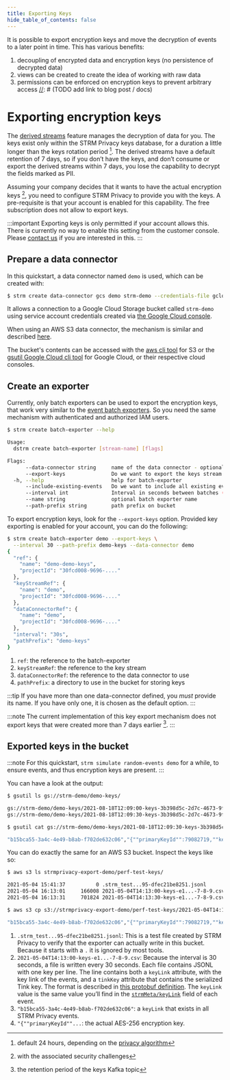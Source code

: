 ```yaml
---
title: Exporting Keys
hide_table_of_contents: false
---
```


It is possible to export encryption keys and move the decryption of events to a later point in time.
This has various benefits:
1. decoupling of encrypted data and encryption keys (no persistence of decrypted data)
2. views can be created to create the idea of working with raw data
3. permissions can be enforced on encryption keys to prevent arbitrary access
[//]: # (TODO add link to blog post / docs)

# Exporting encryption keys

The [derived streams](docs/03-quickstart/01-streaming/01-creating-streams.md#creating-decrypted-streams) feature
manages the decryption of data for you. The keys exist only within the
STRM Privacy keys database, for a duration a little longer than the keys
rotation period [^1]. The derived streams have a default retention of 7
days, so if you don’t have the keys, and don’t consume or export the
derived streams within 7 days, you lose the capability to decrypt the
fields marked as PII.

Assuming your company decides that it wants to have the actual
encryption keys [^2], you need to configure STRM Privacy to provide you
with the keys. A pre-requisite is that your account is enabled for this
capability. The free subscription does not allow to export keys.

:::important
Exporting keys is only permitted if your account allows this. There is
currently no way to enable this setting from the customer console.
Please [contact us](docs/05-contact/index.md) if you are interested in this.
:::

## Prepare a data connector

In this quickstart, a data connector named `demo` is used, which can be created with:

```bash
$ strm create data-connector gcs demo strm-demo --credentials-file gcloud.json
```

It allows a connection to a Google Cloud Storage bucket called `strm-demo`
using service account credentials created via [the Google Cloud
console](https://console.cloud.google.com/iam-admin/serviceaccounts/create).

When using an AWS S3 data connector, the mechanism is similar and described
[here](docs/03-quickstart/01-streaming/04-receiving-data/01-batch-export.md).

The bucket's contents can be accessed with the [aws cli
tool](https://aws.amazon.com/cli/) for S3 or the [gsutil Google Cloud
cli tool](https://cloud.google.com/storage/docs/gsutil) for Google
Cloud, or their respective cloud consoles.

## Create an exporter

Currently, only batch exporters can be used to export the encryption keys, that
work very similar to the [event batch exporters](docs/03-quickstart/01-streaming/04-receiving-data/01-batch-export.md).
So you need the same mechanism with authenticated and authorized IAM users.

```bash
$ strm create batch-exporter --help

Usage:
  dstrm create batch-exporter [stream-name] [flags]

Flags:
      --data-connector string     name of the data connector - optional if you own only one data connector
      --export-keys               Do we want to export the keys stream
  -h, --help                      help for batch-exporter
      --include-existing-events   Do we want to include all existing events
      --interval int              Interval in seconds between batches (default 60)
      --name string               optional batch exporter name
      --path-prefix string        path prefix on bucket
```

To export encryption keys, look for the `--export-keys` option. Provided key exporting is
enabled for your account, you can do the following:

```bash showLineNumbers
$ strm create batch-exporter demo --export-keys \
  --interval 30 --path-prefix demo-keys --data-connector demo
{
  "ref": {
    "name": "demo-demo-keys",
    "projectId": "30fcd008-9696-...."
  },
  "keyStreamRef": {
    "name": "demo",
    "projectId": "30fcd008-9696-...."
  },
  "dataConnectorRef": {
    "name": "demo",
    "projectId": "30fcd008-9696-...."
  },
  "interval": "30s",
  "pathPrefix": "demo-keys"
}
```

1. `ref`: the reference to the batch-exporter
2. `keyStreamRef`: the reference to the key stream
3. `dataConnectorRef`: the reference to the data connector to use
4. `pathPrefix`: a directory to use in the bucket for storing keys

:::tip
If you have more than one data-connector defined, you *must* provide its name.
If you have only one, it is chosen as the default option.
:::

:::note
The current implementation of this key
export mechanism does not export keys that were created more than 7 days
earlier [^3].
:::

## Exported keys in the bucket

:::note
For this quickstart, `strm simulate random-events demo` for a while, to ensure events, and thus encryption keys
are present.
:::

[//]: # (@BvD please update the gsutil cat command below, as that now is csv?)
You can have a look at the output:
```bash
$ gsutil ls gs://strm-demo/demo-keys/

gs://strm-demo/demo-keys/2021-08-18T12:09:00-keys-3b398d5c-2d7c-4673-9f73-3693e137ddbb---0-1-2-3-4.csv
gs://strm-demo/demo-keys/2021-08-18T12:09:30-keys-3b398d5c-2d7c-4673-9f73-3693e137ddbb---0-1-2-3-4.csv

$ gsutil cat gs://strm-demo/demo-keys/2021-08-18T12:09:30-keys-3b398d5c-2d7c-4673-9f73-3693e137ddbb---0-1-2-3-4.csv | tail -1

"b15bca55-3a4c-4e49-b8ab-f702de632c06","{""primaryKeyId"":79082719,""key"":[{""keyData"":{""typeUrl"":""type.googleapis.com/google.crypto.tink.AesSivKey"",""value"":""EkDZZDHV5UnICX/N6G..."",""keyMaterialType"":""SYMMETRIC""},""status"":""ENABLED"",""keyId"":79082719,""outputPrefixType"":""TINK""}]}
```
You can do exactly the same for an AWS S3 bucket. Inspect the keys like so:
```bash
$ aws s3 ls strmprivacy-export-demo/perf-test-keys/

2021-05-04 15:41:37          0 .strm_test...95-dfec21be8251.jsonl
2021-05-04 16:13:01     166008 2021-05-04T14:13:00-keys-e1...-7-8-9.csv
2021-05-04 16:13:31     701824 2021-05-04T14:13:30-keys-e1...-7-8-9.csv

$ aws s3 cp s3://strmprivacy-export-demo/perf-test-keys/2021-05-04T14:13:00-keys-e1...-7-8-9.csv - | tail -1

"b15bca55-3a4c-4e49-b8ab-f702de632c06","{""primaryKeyId"":79082719,""key"":[{""keyData"":{""typeUrl"":""type.googleapis.com/google.crypto.tink.AesSivKey"",""value"":""EkDZZDHV5UnICX..."",""keyMaterialType"":""SYMMETRIC""},""status"":""ENABLED"",""keyId"":79082719,""outputPrefixType"":""TINK""}]}
```
1. `.strm_test...95-dfec21be8251.jsonl`: This is a test file created by STRM Privacy to verify that the exporter can
    actually write in this bucket. Because it starts with a `.` it is
    ignored by most tools.
2. `2021-05-04T14:13:00-keys-e1...-7-8-9.csv`: Because the interval is 30 seconds, a file is written every 30
    seconds. Each file contains JSONL with one key per line. The
    line contains both a `keyLink` attribute, with the key link of the
    events, and a `tinkKey` attribute that contains the serialized Tink
    key. The format is described in [this protobuf definition](https://github.com/google/tink/blob/master/proto/tink.proto).
    The `keyLink` value is the same value you’ll find in the
    [`strmMeta/keyLink`](docs/02-concepts/02-data-contracts/02-strm-meta.md) field of each event.
3. `"b15bca55-3a4c-4e49-b8ab-f702de632c06"`: a `keyLink` that exists in all STRM Privacy events.
4. `"{""primaryKeyId""...`: the actual AES-256 encryption key.

[^1]: default 24 hours, depending on the [privacy algorithm](docs/01-overview/01-principles.md#5-deterministic-privacy-algorithms-privacy-algorithms)
[^2]: with the associated security challenges
[^3]: the retention period of the keys Kafka topic
